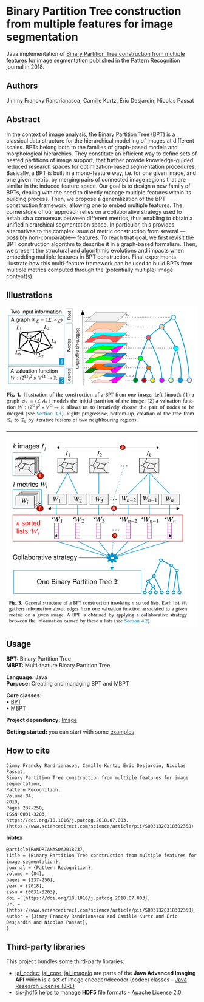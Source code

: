 # Binary Partition Tree construction from multiple features for image segmentation
Java implementation of [Binary Partition Tree construction from multiple features for image segmentation](https://www.sciencedirect.com/science/article/abs/pii/S0031320318302358) published in the Pattern Recognition journal in 2018.

## Authors
Jimmy Francky Randrianasoa, Camille Kurtz, Éric Desjardin, Nicolas Passat

## Abstract
In the context of image analysis, the Binary Partition Tree (BPT) is a classical data structure for the hierarchical modelling of images at different scales. BPTs belong both to the families of graph-based models and morphological hierarchies. They constitute an efficient way to define sets of nested partitions of image support, that further provide knowledge-guided reduced research spaces for optimization-based segmentation procedures. Basically, a BPT is built in a mono-feature way, i.e. for one given image, and one given metric, by merging pairs of connected image regions that are similar in the induced feature space. Our goal is to design a new family of BPTs, dealing with the need to directly manage multiple features within its building process. Then, we propose a generalization of the BPT construction framework, allowing one to embed multiple features. The cornerstone of our approach relies on a collaborative strategy used to establish a consensus between different metrics, thus enabling to obtain a unified hierarchical segmentation space. In particular, this provides alternatives to the complex issue of metric construction from several —possibly non-comparable— features. To reach that goal, we first revisit the BPT construction algorithm to describe it in a graph-based formalism. Then, we present the structural and algorithmic evolutions and impacts when embedding multiple features in BPT construction. Final experiments illustrate how this multi-feature framework can be used to build BPTs from multiple metrics computed through the (potentially multiple) image content(s).

## Illustrations

![](fig1.png)

---

![](fig3.png)

## Usage

<b>BPT:</b> Binary Partition Tree </br>
<b>MBPT:</b> Multi-feature Binary Partition Tree

<b>Language:</b> Java </br>
<b>Purpose:</b> Creating and managing BPT and MBPT </br>

<b>Core classes:</b> </br>
&bull; [BPT](src/standard/sequential/BPT.java)</br>
&bull; [MBPT](src/multi/sequential/MBPT.java) </br>

<b>Project dependency:</b> 
[Image](https://github.com/yonmi/Image) </br>

<b>Getting started:</b> you can start with some [examples](src/examples)

## How to cite

    Jimmy Francky Randrianasoa, Camille Kurtz, Éric Desjardin, Nicolas Passat,
    Binary Partition Tree construction from multiple features for image segmentation,
    Pattern Recognition,
    Volume 84,
    2018,
    Pages 237-250,
    ISSN 0031-3203,
    https://doi.org/10.1016/j.patcog.2018.07.003.
    (https://www.sciencedirect.com/science/article/pii/S0031320318302358)

**bibtex**

    @article{RANDRIANASOA2018237,
    title = {Binary Partition Tree construction from multiple features for image segmentation},
    journal = {Pattern Recognition},
    volume = {84},
    pages = {237-250},
    year = {2018},
    issn = {0031-3203},
    doi = {https://doi.org/10.1016/j.patcog.2018.07.003},
    url = {https://www.sciencedirect.com/science/article/pii/S0031320318302358},
    author = {Jimmy Francky Randrianasoa and Camille Kurtz and Éric Desjardin and Nicolas Passat},
    }

## Third-party libraries
This project bundles some third-party libraries:
- [jai_codec](http://svnsis.ethz.ch/repos/cisd/ivy-repository/trunk/sis/sis-jhdf5/14.12.1/), [jai_core](http://svnsis.ethz.ch/repos/cisd/ivy-repository/trunk/sis/sis-jhdf5/14.12.1/), [jai_imageio](http://svnsis.ethz.ch/repos/cisd/ivy-repository/trunk/sis/sis-jhdf5/14.12.1/) are parts of the <b>Java Advanced Imaging API</b> which is a set of image encoder/decoder (codec) classes - [Java Research License (JRL)](https://github.com/mauricio/jai-core/blob/master/LICENSE-JRL.txt)
- [sis-jhdf5](http://svnsis.ethz.ch/repos/cisd/ivy-repository/trunk/sis/sis-jhdf5/14.12.1/) helps to manage <b>HDF5</b> file formats - [Apache License 2.0](
http://www.apache.org/licenses/LICENSE-2.0)
